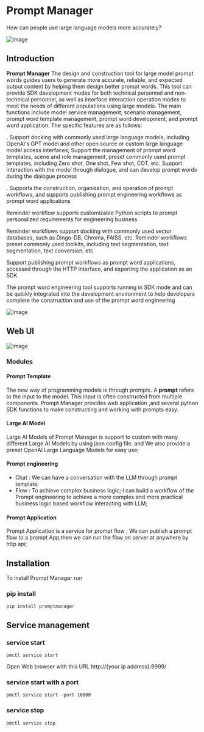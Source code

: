 # Prompt Manager
How can people use large language models more accurately?

![image](https://github.com/DataCanvasIO/LMPM/assets/62921331/b9cfac8a-be6e-4865-9639-39ee3de685eb)


## Introduction

**Prompt Manager** The design and construction tool for large model prompt words guides users to generate more accurate, reliable, and expected output content by helping them design better prompt words. This tool can provide SDK development modes for both technical personnel and non-technical personnel, as well as interface interaction operation modes to meet the needs of different populations using large models. The main functions include model service management, scenario management, prompt word template management, prompt word development, and prompt word application. The specific features are as follows:

. Support docking with commonly used large language models, including OpenAl's GPT model and other open source or custom large language model access interfaces; Support the management of prompt word templates, scene and role management, preset commonly used prompt templates, including Zero shot, One shot, Few shot, COT, etc. Support interaction with the model through dialogue, and can develop prompt words during the dialogue process

. Supports the construction, organization, and operation of prompt workflows, and supports publishing prompt engineering workflows as prompt word applications

Reminder workflow supports customizable Python scripts to prompt personalized requirements for engineering business

Reminder workflows support docking with commonly used vector databases, such as Dingo-DB, Chroma, FAISS, etc. Reminder workflows preset commonly used toolkits, including text segmentation, text segmentation, text conversion, etc

Support publishing prompt workflows as prompt word applications, accessed through the HTTP interface, and exporting the application as an SDK

The prompt word engineering tool supports running in SDK mode and can be quickly integrated into the development environment to help developers complete the construction and use of the prompt word engineering

![image](https://github.com/DataCanvasIO/LMPM/assets/62921331/fe5014df-b9ad-404a-aae3-3ec213a2482c)

## Web UI

![image](https://github.com/DataCanvasIO/LMPM/assets/62921331/895054b7-b34c-4252-9e35-c9730d9f106b)


### Modules

#### Prompt Template

The new way of programming models is through prompts. A **prompt** refers to the input to the model. This input is often constructed from multiple components. Prompt Manager provides web application ,and  several python SDK functions to make constructing and working with prompts easy.

#### Large AI Model

Large AI Models of Prompt Manager is support  to custom with many different Large AI Models  by using json config file. and We also provide a preset OpenAI Large Language Models for easy use;

#### Prompt engineering 

- Chat  : We can have a conversation with the LLM through prompt template;
- Flow : To achieve complex business logic; I can build a workflow of the Prompt engineering to achieve a more complex and more practical business logic based workflow interacting with LLM;

#### Prompt Application

Prompt Application is a service for prompt flow ;
We can publish a prompt flow to a prompt App,then we can  run the flow on server at anywhere by http api;

## Installation

To install Prompt Manager run

### pip install

```shell
pip install promptmanager
```

## Service management

### service start

```shell
pmctl service start
```

Open Web browser with this URL http://{your ip address}:9999/

### service start with a port

```
pmctl service start -port 10000
```

### service stop

```
pmctl service stop
```


